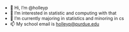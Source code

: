 - 👋 Hi, I’m @holleyp
- 👀 I’m interested in statistic and computing with that
- 🌱 I’m currently majoring in statistics and minoring in cs
- 📫 My school email is holleyp@purdue.edu

<!---
holleyp/holleyp is a ✨ special ✨ repository because its `README.md` (this file) appears on your GitHub profile.
You can click the Preview link to take a look at your changes.
--->
